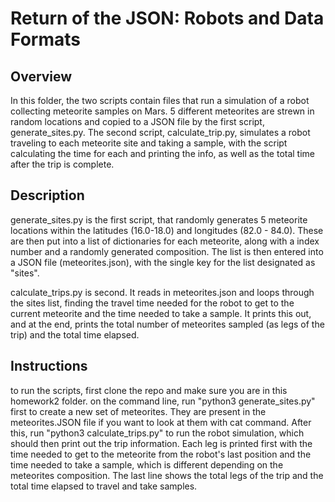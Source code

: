 # Return of the JSON: Robots and Data Formats

## Overview

In this folder, the two scripts contain files that run a simulation of a robot collecting meteorite samples on Mars. 5 different meteorites are strewn in random locations and copied to a JSON file by the first script, generate_sites.py. The second script, calculate_trip.py, simulates a robot traveling to each meteorite site and taking a sample, with the script calculating the time for each and printing the info, as well as the total time after the trip is complete.

## Description

generate_sites.py is the first script, that randomly generates 5 meteorite locations within the latitudes (16.0-18.0) and longitudes (82.0 - 84.0). These are then put into a list of dictionaries for each meteorite, along with a index number and a randomly generated composition. The list is then entered into a JSON file (meteorites.json), with the single key for the list designated as "sites".

calculate_trips.py is second. It reads in meteorites.json and loops through the sites list, finding the travel time needed for the robot to get to the current meteorite and the time needed to take a sample. It prints this out, and at the end, prints the total number of meteorites sampled (as legs of the trip) and the total time elapsed.

## Instructions

to run the scripts, first clone the repo and make sure you are in this homework2 folder. on the command line, run "python3 generate_sites.py" first to create a new set of meteorites. They are present in the meteorites.JSON file if you want to look at them with cat command. After this, run "python3 calculate_trips.py" to run the robot simulation, which should then print out the trip information. Each leg is printed first with the time needed to get to the meteorite from the robot's last position and the time needed to take a sample, which is different depending on the meteorites composition. The last line shows the total legs of the trip and the total time elapsed to travel and take samples.

